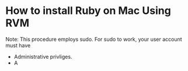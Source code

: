 # How to install Ruby on Mac Using RVM

Note: This procedure employs sudo. For sudo to work, your user account must have
   * Administrative privliges.
   * A 

